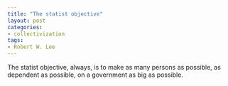 ```yaml
---
title: "The statist objective"
layout: post
categories:
- collectivization
tags:
- Robert W. Lee
---
```


The statist objective, always, is to make as many persons as possible, as dependent as possible, on a government as big as possible.